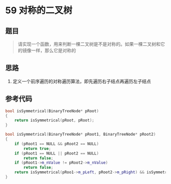 # 59 对称的二叉树
## 题目
> 请实现一个函数，用来判断一棵二叉树是不是对称的。如果一棵二叉树和它的镜像一样，那么它是对称的
## 思路
1. 定义一个前序遍历的对称遍历算法，即先遍历右子结点再遍历左子结点

## 参考代码
```C++
bool isSymmetrical(BinaryTreeNode* pRoot)
{
    return isSymmetrical(pRoot, pRoot);
}

bool isSymmetrical(BinaryTreeNode* pRoot1, BinaryTreeNode* pRoot2)
{
    if (pRoot1 == NULL && pRoot2 == NULL)
        return true;
    if (pRoot1 == NULL || pRoot2 == NULL)
        return false;
    if (pRoot1->m_nValue != pRoot2->m_nValue)
        return false;
    return isSymmetrical(pRoo1->m_pLeft, pRoot2->m_pRight) && isSymmetrical(pRoot1->m_pRight, pRoot2->m_pLeft);
}
```